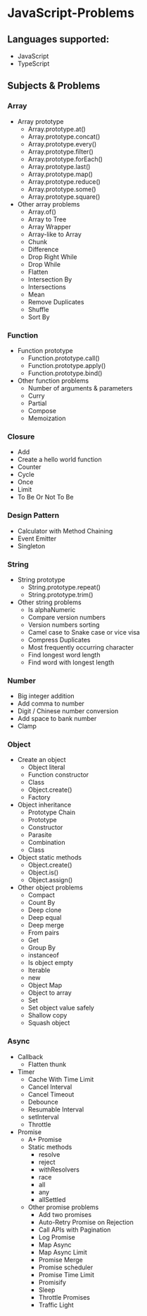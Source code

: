 # JavaScript-Problems

## Languages supported:
* JavaScript
* TypeScript

## Subjects & Problems

### Array
* Array prototype
  * Array.prototype.at()
  * Array.prototype.concat()
  * Array.prototype.every()
  * Array.prototype.filter()
  * Array.prototype.forEach()
  * Array.prototype.last()
  * Array.prototype.map()
  * Array.prototype.reduce()
  * Array.prototype.some()
  * Array.prototype.square()
* Other array problems
  * Array.of()
  * Array to Tree
  * Array Wrapper
  * Array-like to Array
  * Chunk
  * Difference
  * Drop Right While
  * Drop While
  * Flatten
  * Intersection By
  * Intersections
  * Mean
  * Remove Duplicates
  * Shuffle
  * Sort By


### Function
* Function prototype
  * Function.prototype.call()
  * Function.prototype.apply()
  * Function.prototype.bind()
* Other function problems
  * Number of arguments & parameters
  * Curry
  * Partial
  * Compose
  * Memoization

### Closure
* Add
* Create a hello world function
* Counter
* Cycle
* Once
* Limit
* To Be Or Not To Be

### Design Pattern
* Calculator with Method Chaining
* Event Emitter
* Singleton

### String
* String prototype
  * String.prototype.repeat()
  * String.prototype.trim()
* Other string problems
  * Is alphaNumeric
  * Compare version numbers
  * Version numbers sorting
  * Camel case to Snake case or vice visa
  * Compress Duplicates
  * Most frequently occurring character
  * Find longest word length
  * Find word with longest length

### Number
* Big integer addition
* Add comma to number
* Digit / Chinese number conversion
* Add space to bank number
* Clamp

### Object
* Create an object
  * Object literal
  * Function constructor
  * Class
  * Object.create()
  * Factory
* Object inheritance
  * Prototype Chain
  * Prototype
  * Constructor
  * Parasite
  * Combination
  * Class
* Object static methods
  * Object.create()
  * Object.is()
  * Object.assign()
* Other object problems
  * Compact
  * Count By
  * Deep clone
  * Deep equal
  * Deep merge
  * From pairs
  * Get
  * Group By
  * instanceof
  * Is object empty
  * Iterable
  * new
  * Object Map
  * Object to array
  * Set
  * Set object value safely
  * Shallow copy
  * Squash object

### Async
* Callback
  * Flatten thunk
* Timer
  * Cache With Time Limit
  * Cancel Interval
  * Cancel Timeout
  * Debounce
  * Resumable Interval
  * setInterval
  * Throttle
* Promise
  * A+ Promise
  * Static methods
    * resolve
    * reject
    * withResolvers
    * race
    * all
    * any
    * allSettled
  * Other promise problems
    * Add two promises
    * Auto-Retry Promise on Rejection
    * Call APIs with Pagination
    * Log Promise
    * Map Async
    * Map Async Limit
    * Promise Merge
    * Promise scheduler
    * Promise Time Limit
    * Promisify
    * Sleep
    * Throttle Promises
    * Traffic Light